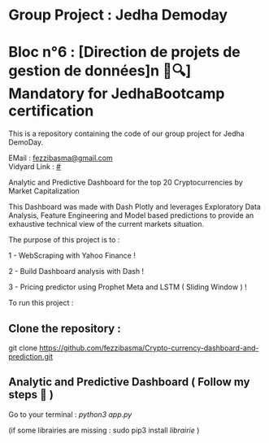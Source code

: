 # Group Project : Jedha Demoday 
# Bloc n°6 : [Direction de projets de gestion de données]n 📁🔍] Mandatory for JedhaBootcamp certification

This is a repository containing the code of our group project for Jedha DemoDay.

EMail : fezzibasma@gmail.com                                                                                                                               
Vidyard Link : [#](https://secure.vidyard.com/organizations/2881175/players/jBCLJ9Q45DEHfBZ4uVZtUX?edit=true)

Analytic and Predictive Dashboard for the top 20 Cryptocurrencies by Market Capitalization

This Dashboard was made with Dash Plotly and leverages Exploratory Data Analysis, Feature Engineering and Model based predictions to provide an exhaustive technical view of the current markets situation.


The purpose of this project is to : 

1 - WebScraping with Yahoo Finance !

2 - Build Dashboard analysis with Dash ! 
 
3 - Pricing predictor using Prophet Meta and LSTM ( Sliding Window ) !

To run this project :

## Clone the repository :

git clone https://github.com/fezzibasma/Crypto-currency-dashboard-and-prediction.git

## Analytic and Predictive Dashboard ( Follow my steps 🤠 )
 
  Go to your terminal : *python3 app.py*

(if some librairies are missing : sudo pip3 install *librairie* )

